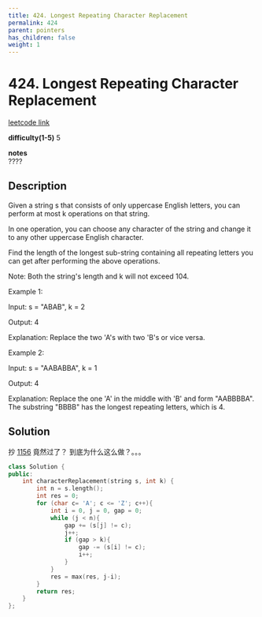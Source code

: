 ```yaml
---
title: 424. Longest Repeating Character Replacement
permalink: 424
parent: pointers
has_children: false
weight: 1
---
```

# 424. Longest Repeating Character Replacement
[leetcode link](https://leetcode.com/problems/longest-repeating-character-replacement/)

**difficulty(1-5)** 
5

**notes**   
????

## Description
Given a string s that consists of only uppercase English letters, you can perform at most k operations on that string.

In one operation, you can choose any character of the string and change it to any other uppercase English character.

Find the length of the longest sub-string containing all repeating letters you can get after performing the above operations.

Note:
Both the string's length and k will not exceed 104.

Example 1:

Input:
s = "ABAB", k = 2

Output:
4

Explanation:
Replace the two 'A's with two 'B's or vice versa.
 

Example 2:

Input:
s = "AABABBA", k = 1

Output:
4

Explanation:
Replace the one 'A' in the middle with 'B' and form "AABBBBA".
The substring "BBBB" has the longest repeating letters, which is 4.

## Solution
抄 [1156](1156) 竟然过了？
到底为什么这么做？。。。

```c++
class Solution {
public:
    int characterReplacement(string s, int k) {
        int n = s.length();
        int res = 0;
        for (char c= 'A'; c <= 'Z'; c++){
            int i = 0, j = 0, gap = 0;
            while (j < n){
                gap += (s[j] != c);
                j++;
                if (gap > k){
                    gap -= (s[i] != c);
                    i++;
                }
            }
            res = max(res, j-i);
        }
        return res;
    }
};

```


